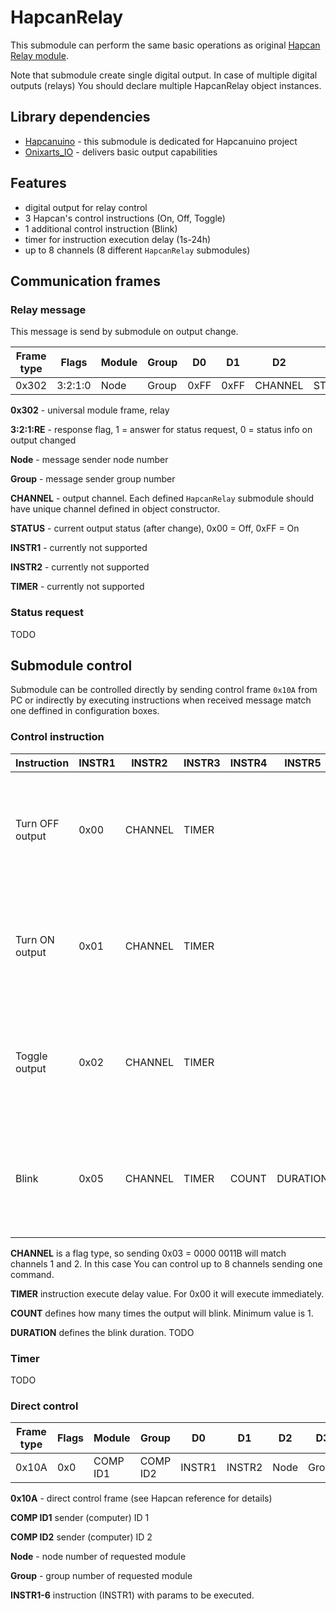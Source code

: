 # HapcanRelay
This submodule can perform the same basic operations as original [Hapcan Relay module](http://hapcan.com/devices/universal/univ_3/univ_3-2-x-x.htm).

Note that submodule create single digital output. In case of multiple digital outputs (relays) You should declare multiple HapcanRelay object instances.

## Library dependencies
- [Hapcanuino](https://github.com/Onixarts/Hapcanuino) - this submodule is dedicated for Hapcanuino project
- [Onixarts_IO](https://github.com/Onixarts/Onixarts_IO) - delivers basic output capabilities



## Features
- digital output for relay control
- 3 Hapcan's control instructions (On, Off, Toggle)
- 1 additional control instruction (Blink)
- timer for instruction execution delay (1s-24h)
- up to 8 channels (8 different `HapcanRelay` submodules)


## Communication frames

### Relay message
This message is send by submodule on output change.

Frame type|Flags|Module|Group|D0|D1|D2|D3|D4|D5|D6|D7
---|---|---|---|---|---|---|---|---|---|---|---
0x302|3:2:1:0|Node|Group|0xFF|0xFF|CHANNEL|STATUS|0xFF|INSTR1|INSTR2|TIMER

**0x302** - universal module frame, relay

**3:2:1:RE** - response flag, 1 = answer for status request, 0 = status info on output changed

**Node** - message sender node number

**Group** - message sender group number

**CHANNEL** - output channel. Each defined `HapcanRelay` submodule should have unique channel defined in object constructor.

**STATUS** - current output status (after change), 0x00 = Off, 0xFF = On

**INSTR1** - currently not supported

**INSTR2** - currently not supported

**TIMER** - currently not supported

### Status request

TODO

## Submodule control

Submodule can be controlled directly by sending control frame `0x10A` from PC or indirectly by executing instructions when received message match one deffined in configuration boxes.

### Control instruction

Instruction|INSTR1|INSTR2|INSTR3|INSTR4|INSTR5|INSTR6|Description
---|---|---|---|---|---|---|---
Turn OFF output|0x00|CHANNEL|TIMER||||It will turn OFF the output if CHANNEL match channel assigned to this submodule
Turn ON output|0x01|CHANNEL|TIMER||||It will turn ON the output if CHANNEL match channel assigned to this submodule
Toggle output|0x02|CHANNEL|TIMER||||It will turn Toggle the output if CHANNEL match channel assigned to this submodule
Blink|0x05|CHANNEL|TIMER|COUNT|DURATION||It will blink the output if CHANNEL match channel assigned to this submodule

**CHANNEL** is a flag type, so sending 0x03 = 0000 0011B will match channels 1 and 2. In this case You can control up to 8 channels sending one command.

**TIMER** instruction execute delay value. For 0x00 it will execute immediately.

**COUNT** defines how many times the output will blink. Minimum value is 1.

**DURATION** defines the blink duration. TODO

### Timer
TODO

### Direct control

Frame type|Flags|Module|Group|D0|D1|D2|D3|D4|D5|D6|D7
---|---|---|---|---|---|---|---|---|---|---|---
0x10A|0x0|COMP ID1|COMP ID2|INSTR1|INSTR2|Node|Group|INSTR3|INSTR4|INSTR5|INSTR6

**0x10A** - direct control frame (see Hapcan reference for details)

**COMP ID1** sender (computer) ID 1

**COMP ID2** sender (computer) ID 2

**Node** - node number of requested module

**Group** - group number of requested module

**INSTR1-6** instruction (INSTR1) with params to be executed.